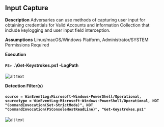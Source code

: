 ## Input Capture

**Description**
Adversaries can use methods of capturing user input for obtaining credentials for Valid Accounts and information Collection that include keylogging and user input field interception.

**Assumptions**
Linux/macOS/Windows Platform, Administrator/SYSTEM Permissions Required

**Execution**
#### `PS> `.\Get-Keystrokes.ps1 -LogPath <file path>
![alt text](https://github.com/ammcconnell2/DPI911---MITRE-ATT-CK-Project/blob/master/Collection/screenshots/input_capture_command.PNG)

**Detection Filter(s)**
#### `source = WinEventLog:Microsoft-Windows-PowerShell/Operational, sourcetype = WinEventLog:Microsoft-Windows-PowerShell/Operational, NOT "CommandInvocation(Set-StrictMode)", NOT "CommandInvocation(PSConsoleHostReadLine)", "Get-Keystrokes.ps1"`
![alt text](https://github.com/ammcconnell2/DPI911---MITRE-ATT-CK-Project/blob/master/Collection/screenshots/input_capture_filter.PNG)
